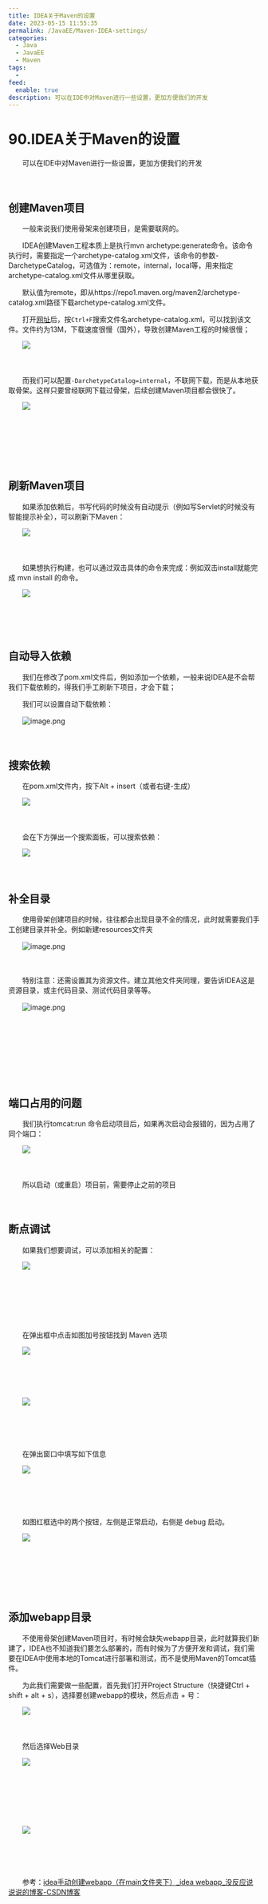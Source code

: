 ```yaml
---
title: IDEA关于Maven的设置
date: 2023-05-15 11:55:35
permalink: /JavaEE/Maven-IDEA-settings/
categories:
  - Java
  - JavaEE
  - Maven
tags:
  - 
feed:
  enable: true
description: 可以在IDE中对Maven进行一些设置，更加方便我们的开发
---
```

# 90.IDEA关于Maven的设置

　　可以在IDE中对Maven进行一些设置，更加方便我们的开发
<!-- more -->
　　‍

## 创建Maven项目

　　一般来说我们使用骨架来创建项目，是需要联网的。

　　IDEA创建Maven工程本质上是执行mvn archetype:generate命令。该命令执行时，需要指定一个archetype-catalog.xml文件，该命令的参数-DarchetypeCatalog，可选值为：remote，internal，local等，用来指定archetype-catalog.xml文件从哪里获取。

　　默认值为remote，即从https://repo1.maven.org/maven2/archetype-catalog.xml路径下载archetype-catalog.xml文件。

　　打开[网址](https://repo1.maven.org/maven2/)后，按`Ctrl+F`​ 搜索文件名archetype-catalog.xml，可以找到该文件。文件约为13M，下载速度很慢（国外），导致创建Maven工程的时候很慢；

　　​![](https://image.peterjxl.com/blog/image-20230415223836-cii4c2o.png)​

　　‍

　　而我们可以配置`-DarchetypeCatalog=internal`​，不联网下载，而是从本地获取骨架。这样只要曾经联网下载过骨架，后续创建Maven项目都会很快了。

　　​​![](https://image.peterjxl.com/blog/image-20230415224210-s7k7yrc.png)​

　　‍

　　‍

　　​

## 刷新Maven项目

　　如果添加依赖后，书写代码的时候没有自动提示（例如写Servlet的时候没有智能提示补全），可以刷新下Maven：

　　​![](https://image.peterjxl.com/blog/image-20230412202236-iktvrrm.png)​

　　‍

　　如果想执行构建，也可以通过双击具体的命令来完成：例如双击install就能完成 mvn install 的命令。

　　​![](https://image.peterjxl.com/blog/image-20230416080243-42soosq.png)​

　　‍

　　‍

## 自动导入依赖

　　我们在修改了pom.xml文件后，例如添加一个依赖，一般来说IDEA是不会帮我们下载依赖的，得我们手工刷新下项目，才会下载；

　　我们可以设置自动下载依赖：

　　​![image.png](https://image.peterjxl.com/blog/image-20211120155246-shh1arj.png)​

　　‍

## 搜索依赖

　　在pom.xml文件内，按下Alt + insert（或者右键-生成）

　　​![](https://image.peterjxl.com/blog/image-20230513201427-rbg9orf.png)

　　‍

　　会在下方弹出一个搜索面板，可以搜索依赖：

　　​![](https://image.peterjxl.com/blog/image-20230513201648-5lmgwil.png)​

　　‍

## 补全目录

　　使用骨架创建项目的时候，往往都会出现目录不全的情况，此时就需要我们手工创建目录并补全。例如新建resources文件夹

　　​![image.png](https://image.peterjxl.com/blog/image-20211120101702-umkw3sv.png)​

　　‍

　　特别注意：还需设置其为资源文件。建立其他文件夹同理，要告诉IDEA这是资源目录，或主代码目录、测试代码目录等等。

　　​![image.png](https://image.peterjxl.com/blog/image-20211120101759-6ym03tb.png)​

　　‍

　　‍

　　‍

　　‍

## **端口占用的问题**

　　我们执行tomcat:run 命令启动项目后，如果再次启动会报错的，因为占用了同个端口：

　　​![](https://image.peterjxl.com/blog/image57-20211022205420-x8ld1hh.png)​

　　‍

　　所以启动（或重启）项目前，需要停止之前的项目

　　‍

## 断点调试

　　如果我们想要调试，可以添加相关的配置：

　　​![](https://image.peterjxl.com/blog/image-20230416093908-dgv1dn4.png)​

　　‍

　　‍

　　‍

　　在弹出框中点击如图加号按钮找到 Maven 选项

　　​![](https://image.peterjxl.com/blog/image-20230416093943-wivthzx.png)​

　　‍

　　‍

　　​![](https://image.peterjxl.com/blog/image59-20211022205420-hhpwqlz.jpeg)

　　‍

　　​

　　在弹出窗口中填写如下信息

　　​![](https://image.peterjxl.com/blog/image-20230416094049-kilo0dv.png)​

　　‍

　　​

　　如图红框选中的两个按钮，左侧是正常启动，右侧是 debug 启动。

　　​![](https://image.peterjxl.com/blog/image-20230416094120-yxizs0q.png)​

　　​​​

　　‍

　　‍

## 添加webapp目录

　　不使用骨架创建Maven项目时，有时候会缺失webapp目录，此时就算我们新建了，IDEA也不知道我们要怎么部署的，而有时候为了方便开发和调试，我们需要在IDEA中使用本地的Tomcat进行部署和测试，而不是使用Maven的Tomcat插件。

　　为此我们需要做一些配置，首先我们打开Project Structure（快捷键Ctrl + shift + alt  + s），选择要创建webapp的模块，然后点击 + 号：

　　​![](https://image.peterjxl.com/blog/image-20230422105555-8o35080.png)​

　　‍

　　然后选择Web目录

　　​![](https://image.peterjxl.com/blog/image-20230422105617-9xkhhzc.png)​

　　‍

　　‍

　　‍

　　​![](https://image.peterjxl.com/blog/image-20230422110044-zvzuga2.png)​

　　‍

　　‍

　　参考：[idea手动创建webapp（在main文件夹下）_idea webapp_没反应说说说的博客-CSDN博客](https://blog.csdn.net/mfysss/article/details/128101846)

　　‍

　　‍

　　‍

　　‍

## 重新构建工件

　　有时候我们修改了项目，但是有时候重新更新失败，部署的内容一直是旧的内容，此时我们可以重新构建：

　　​![](https://image.peterjxl.com/blog/image-20230428073557-2lriq9m.png)​

　　‍

　　‍

## 小结

　　本文我们简单介绍了一些IDEA关于使用Maven的技巧，其实还有很多的小知识，用到再说。
